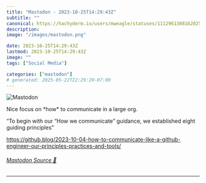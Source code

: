 ```yaml
---
title: "Mastodon - 2023-10-25T14:29:43Z"
subtitle: ""
canonical: https://hachyderm.io/users/mweagle/statuses/111296130816202578
description:
image: "/images/mastodon.png"

date: 2023-10-25T14:29:43Z
lastmod: 2023-10-25T14:29:43Z
image: ""
tags: ["Social Media"]

categories: ["mastodon"]
# generated: 2025-05-22T22:29:20-07:00
---
```

![Mastodon](/images/mastodon.png)

<p>Nice focus on *how* to communicate in a large org.  </p><p>“To begin with our “How we communicate” guidance, we established eight guiding principles”</p><p><a href="https://github.blog/2023-10-04-how-to-communicate-like-a-github-engineer-our-principles-practices-and-tools/" target="_blank" rel="nofollow noopener noreferrer" translate="no"><span class="invisible">https://</span><span class="ellipsis">github.blog/2023-10-04-how-to-</span><span class="invisible">communicate-like-a-github-engineer-our-principles-practices-and-tools/</span></a></p>


###### [Mastodon Source 🐘](https://hachyderm.io/@mweagle/111296130816202578)

___
